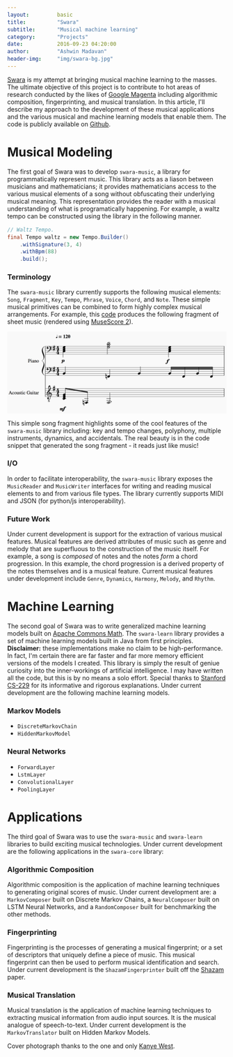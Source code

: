 ```yaml
---
layout:			basic
title:			"Swara"
subtitle:       "Musical machine learning"
category:		"Projects"
date:			2016-09-23 04:20:00
author:			"Ashwin Madavan"
header-img:		"img/swara-bg.jpg"
---
```


[Swara](https://en.wikipedia.org/wiki/Swara) is my attempt at bringing musical machine learning to the masses. The ultimate objective of this project is to contribute to hot areas of research conducted by the likes of [Google Magenta](https://magenta.tensorflow.org/welcome-to-magenta) including algorithmic composition, fingerprinting, and musical translation. In this article, I'll describe my approach to the development of these musical applications and the various musical and machine learning models that enable them. The code is publicly available on [Github](https://github.com/ashwin153/swara).

# Musical Modeling
The first goal of Swara was to develop ```swara-music```, a library for programmatically represent music. This library acts as a liason between musicians and mathematicians; it provides mathematicians access to the various musical elements of a song without obfuscating their underlying musical meaning. This representation provides the reader with a musical understanding of what is programatically happening. For example, a waltz tempo can be constructed using the library in the following manner.

```java
// Waltz Tempo.
final Tempo waltz = new Tempo.Builder()
    .withSignature(3, 4)
    .withBpm(88)
    .build();
```

### Terminology
The ```swara-music``` library currently supports the following musical elements: ```Song```, ```Fragment```, ```Key```, ```Tempo```, ```Phrase```, ```Voice```, ```Chord```, and ```Note```. These simple musical primitives can be combined to form highly complex musical arrangements. For example, this [code](https://gist.github.com/ashwin153/d86292dbfc346b48d7e8f9e79db463fd) produces the following fragment of sheet music (rendered using [MuseScore 2](https://musescore.org/en/2.0)).

<img align="center" src="/img/sample-song.png"/>

This simple song fragment highlights some of the cool features of the ```swara-music``` library including: key and tempo changes, polyphony, multiple instruments, dynamics, and accidentals. The real beauty is in the code snippet that generated the song fragment - it reads just like music! 

### I/O
In order to facilitate interoperability, the ```swara-music``` library exposes the ```MusicReader``` and ```MusicWriter``` interfaces for writing and reading musical elements to and from various file types. The library currently supports MIDI and JSON (for python/js interoperability).

### Future Work
Under current development is support for the extraction of various musical features. Musical features are derived attributes of music such as genre and melody that are superfluous to the construction of the music itself. For example, a song is _composed_ of notes and the notes _form_ a chord progression. In this example, the chord progression is a derived property of the notes themselves and is a musical feature. Current musical features under development include ```Genre```, ```Dynamics```, ```Harmony```, ```Melody```, and ```Rhythm```.

# Machine Learning
The second goal of Swara was to write generalized machine learning models built on [Apache Commons Math](http://commons.apache.org/proper/commons-math/). The ```swara-learn``` library provides a set of machine learning models built in Java from first principles. **Disclaimer:** these implementations make no claim to be high-performance. In fact, I'm certain there are far faster and far more memory efficient versions of the models I created. This library is simply the result of geniue curiosity into the inner-workings of artificial intelligence. I may have written all the code, but this is by no means a solo effort. Special thanks to [Stanford CS-229](http://cs229.stanford.edu) for its informative and rigorous explanations. Under current development are the following machine learning models.

### Markov Models
- ```DiscreteMarkovChain```
- ```HiddenMarkovModel```

### Neural Networks
- ```ForwardLayer```
- ```LstmLayer```
- ```ConvolutionalLayer```
- ```PoolingLayer```

# Applications
The third goal of Swara was to use the ```swara-music``` and ```swara-learn``` libraries to build exciting musical technologies. Under current development are the following applications in the ```swara-core``` library:

### Algorithmic Composition
Algorithmic composition is the application of machine learning techniques to generating original scores of music. Under current development are: a ```MarkovComposer``` built on Discrete Markov Chains, a ```NeuralComposer``` built on LSTM Neural Networks, and a ```RandomComposer``` built for benchmarking the other methods.

### Fingerprinting
Fingerprinting is the processes of generating a musical fingerprint; or a set of descriptors that uniquely define a piece of music. This musical fingerprint can then be used to perform musical identification and search. Under current development is the ```ShazamFingerprinter``` built off the [Shazam](http://www.ee.columbia.edu/~dpwe/papers/Wang03-shazam.pdf) paper.

### Musical Translation
Musical translation is the application of machine learning techniques to extracting musical information from audio input sources. It is the musical analogue of speech-to-text. Under current development is the ```MarkovTranslator``` built on Hidden Markov Models.

Cover photograph thanks to the one and only [Kanye West](http://wallpapercave.com/kanye-west-graduation-wallpaper).
